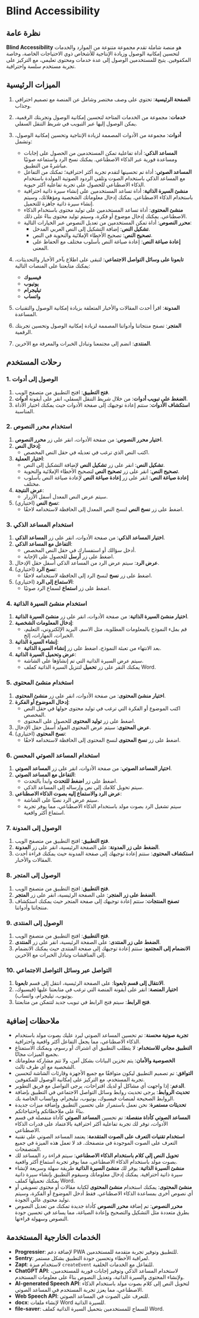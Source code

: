 # Blind Accessibility

## نظرة عامة

**Blind Accessibility** هو منصة شاملة تقدم مجموعة متنوعة من الموارد والخدمات لتحسين إمكانية الوصول وزيادة الإنتاجية للأشخاص ذوي الاحتياجات الخاصة، وخاصة المكفوفين. يتيح للمستخدمين الوصول إلى عدة خدمات ومحتوى تعليمي، مع التركيز على تجربة مستخدم سلسة واحترافية.

## الميزات الرئيسية

1. **الصفحة الرئيسية**: تحتوي على وصف مختصر وشامل عن المنصة مع تصميم احترافي وجذاب.

2. **خدمات**: مجموعة من الخدمات المتاحة لتحسين إمكانية الوصول وتجربتك الرقمية، يمكن الوصول إليها عبر التبويب في شريط التنقل السفلي.

3. **أدوات**: مجموعة من الأدوات المصممة لزيادة الإنتاجية وتحسين إمكانية الوصول، وتشمل:
   - **المساعد الذكي**: أداة تفاعلية تمكن المستخدمين من الحصول على إجابات ومساعدة فورية عبر الذكاء الاصطناعي. يمكنك نسخ الرد واستماعه صوتيًا مباشرةً من التطبيق.
   - **المساعد الصوتي**: أداة تم تحسينها لتقدم تجربة أكثر احترافية؛ تمكنك من التفاعل مع المساعد الذكي باستخدام الصوت وتلقي الردود الصوتية المولدة باستخدام الذكاء الاصطناعي للحصول على تجربة تفاعلية أكثر حيوية.
   - **منشئ السيرة الذاتية**: أداة تساعد المستخدمين على إنشاء سيرة ذاتية احترافية باستخدام الذكاء الاصطناعي. يمكنك إدخال معلوماتك الشخصية ومؤهلاتك، وسيتم إنشاء سيرة ذاتية جاهزة للتحميل.
   - **منشئ المحتوى**: أداة تساعد المستخدمين على توليد محتوى باستخدام الذكاء الاصطناعي. يمكنك إدخال موضوع أو فكرة، وسيتم توليد محتوى بناءً على ذلك.
   - **محرر النصوص**: أداة تمكن المستخدمين من تعديل النصوص عبر الخيارات التالية:
     - **تشكيل النص**: إضافة التشكيل إلى النص العربي المدخل.
     - **تصحيح النص**: تصحيح الأخطاء الإملائية والنحوية في النص.
     - **إعادة صياغة النص**: إعادة صياغة النص بأسلوب مختلف مع الحفاظ على المعنى.

4. **تابعونا على وسائل التواصل الاجتماعي**: لتبقى على اطلاع بآخر الأخبار والتحديثات، يمكنك متابعتنا على المنصات التالية:
   - **فيسبوك**
   - **يوتيوب**
   - **تيليجرام**
   - **واتساب**

5. **المدونة**: اقرأ أحدث المقالات والأخبار المتعلقة بزيادة إمكانية الوصول والتقنيات المساعدة.

6. **المتجر**: تصفح منتجاتنا وأدواتنا المصممة لزيادة إمكانية الوصول وتحسين تجربتك الرقمية.

7. **المنتدى**: انضم إلى مجتمعنا وتبادل الخبرات والمعرفة مع الآخرين.

## رحلات المستخدم

### 1. الوصول إلى أدوات

1. **فتح التطبيق**: افتح التطبيق من متصفح الويب.
2. **الضغط على تبويب أدوات**: من خلال شريط التنقل السفلي، انقر على أيقونة **أدوات**.
3. **استكشاف الأدوات**: ستتم إعادة توجيهك إلى صفحة الأدوات حيث يمكنك اختيار الأداة المناسبة.

### 2. استخدام محرر النصوص

1. **اختيار محرر النصوص**: من صفحة الأدوات، انقر على زر **محرر النصوص**.
2. **إدخال النص**:
   - اكتب النص الذي ترغب في تعديله في حقل النص المخصص.
3. **اختيار العملية**:
   - **تشكيل النص**: انقر على زر **تشكيل النص** لإضافة التشكيل إلى النص.
   - **تصحيح النص**: انقر على زر **تصحيح النص** لتصحيح الأخطاء الإملائية والنحوية.
   - **إعادة صياغة النص**: انقر على زر **إعادة صياغة النص** لإعادة صياغة النص بأسلوب مختلف.
4. **عرض النتيجة**:
   - سيتم عرض النص المعدل أسفل الأزرار.
5. **نسخ النص** (اختياري):
   - اضغط على زر **نسخ النص** لنسخ النص المعدل إلى الحافظة لاستخدامه لاحقًا.

### 3. استخدام المساعد الذكي

1. **اختيار المساعد الذكي**: من صفحة الأدوات، انقر على زر **المساعد الذكي**.
2. **التفاعل مع المساعد الذكي**:
   - أدخل سؤالك أو استفسارك في حقل النص المخصص.
   - اضغط على زر **أرسل** للحصول على الإجابة.
3. **عرض الرد**: سيتم عرض الرد من المساعد الذكي أسفل حقل الإدخال.
4. **نسخ الرد** (اختياري):
   - اضغط على زر **نسخ** لنسخ الرد إلى الحافظة لاستخدامه لاحقًا.
5. **الاستماع إلى الرد** (اختياري):
   - اضغط على زر **استماع** لسماع الرد صوتيًا.

### 4. استخدام منشئ السيرة الذاتية

1. **اختيار منشئ السيرة الذاتية**: من صفحة الأدوات، انقر على زر **منشئ السيرة الذاتية**.
2. **إدخال المعلومات الشخصية**:
   - قم بملء النموذج بالمعلومات المطلوبة، مثل الاسم، البريد الإلكتروني، التعليم، الخبرات، المهارات، إلخ.
3. **إنشاء السيرة الذاتية**:
   - بعد الانتهاء من تعبئة النموذج، اضغط على زر **إنشاء السيرة الذاتية**.
4. **عرض وتحميل السيرة الذاتية**:
   - سيتم عرض السيرة الذاتية التي تم إنشاؤها على الشاشة.
   - يمكنك النقر على زر **تحميل** لتنزيل السيرة الذاتية كملف Word.

### 5. استخدام منشئ المحتوى

1. **اختيار منشئ المحتوى**: من صفحة الأدوات، انقر على زر **منشئ المحتوى**.
2. **إدخال الموضوع أو الفكرة**:
   - اكتب الموضوع أو الفكرة التي ترغب في توليد محتوى حولها في حقل النص المخصص.
   - اضغط على زر **توليد المحتوى** للحصول على المحتوى.
3. **عرض المحتوى**: سيتم عرض المحتوى المولد أسفل حقل الإدخال.
4. **نسخ المحتوى** (اختياري):
   - اضغط على زر **نسخ المحتوى** لنسخ المحتوى إلى الحافظة لاستخدامه لاحقًا.

### 6. استخدام المساعد الصوتي المحسن

1. **اختيار المساعد الصوتي**: من صفحة الأدوات، انقر على زر **المساعد الصوتي**.
2. **التفاعل مع المساعد الصوتي**:
   - اضغط على زر **اضغط للتحدث** وابدأ بالتحدث.
   - سيتم تحويل كلامك إلى نص وإرساله إلى المساعد الذكي.
3. **عرض الرد والاستماع إليه بصوت الذكاء الاصطناعي**:
   - سيتم عرض الرد نصيًا على الشاشة.
   - سيتم تشغيل الرد بصوت مولد باستخدام الذكاء الاصطناعي، مما يوفر تجربة استماع أكثر واقعية.

### 7. الوصول إلى المدونة

1. **فتح التطبيق**: افتح التطبيق من متصفح الويب.
2. **الضغط على زر المدونة**: على الصفحة الرئيسية، انقر على زر **المدونة**.
3. **استكشاف المحتوى**: ستتم إعادة توجيهك إلى صفحة المدونة حيث يمكنك قراءة أحدث المقالات والأخبار.

### 8. الوصول إلى المتجر

1. **فتح التطبيق**: افتح التطبيق من متصفح الويب.
2. **الضغط على زر المتجر**: على الصفحة الرئيسية، انقر على زر **المتجر**.
3. **تصفح المنتجات**: ستتم إعادة توجيهك إلى صفحة المتجر حيث يمكنك استكشاف منتجاتنا وأدواتنا.

### 9. الوصول إلى المنتدى

1. **فتح التطبيق**: افتح التطبيق من متصفح الويب.
2. **الضغط على زر المنتدى**: على الصفحة الرئيسية، انقر على زر **المنتدى**.
3. **الانضمام إلى المجتمع**: ستتم إعادة توجيهك إلى صفحة المنتدى حيث يمكنك الانضمام إلى المناقشات وتبادل الخبرات مع الآخرين.

### 10. التواصل عبر وسائل التواصل الاجتماعي

1. **الانتقال إلى قسم تابعونا**: على الصفحة الرئيسية، انتقل إلى قسم **تابعونا**.
2. **اختيار المنصة**: انقر على أيقونة المنصة التي ترغب في متابعتنا عليها (فيسبوك، يوتيوب، تيليجرام، واتساب).
3. **فتح الرابط**: سيتم فتح الرابط في تبويب جديد لتتمكن من متابعتنا.

## ملاحظات إضافية

- **تجربة صوتية محسنة**: تم تحسين المساعد الصوتي ليرد عليك بصوت مولد باستخدام الذكاء الاصطناعي، مما يجعل التفاعل أكثر واقعية واحترافية.
- **التطبيق مجاني للاستخدام**: لا يتطلب التطبيق أي اشتراك أو رسوم، ويمكنك الاستمتاع بجميع الميزات مجانًا.
- **الخصوصية والأمان**: يتم تخزين البيانات بشكل آمن، ولا تتم مشاركة معلوماتك الشخصية مع أي طرف ثالث.
- **التوافق**: تم تصميم التطبيق ليكون متوافقًا مع جميع الأجهزة وقارئات الشاشة لتحسين تجربة المستخدم، مع التركيز على إمكانية الوصول للمكفوفين.
- **الدعم**: إذا واجهت أي مشاكل أو لديك اقتراحات، يرجى التواصل مع فريق التطوير.
- **تحديث الروابط**: يرجى تحديث روابط وسائل التواصل الاجتماعي في التطبيق بإضافة الروابط الصحيحة لمنصات فيسبوك، يوتيوب، تيليجرام، وواتساب الخاصة بك.
- **تحديثات مستمرة**: نحن نعمل باستمرار على تحسين التطبيق وإضافة ميزات جديدة بناءً على ملاحظاتكم واحتياجاتكم.
- **المساعد الصوتي كأداة منفصلة**: تم تحسين **المساعد الصوتي** كأداة منفصلة في قسم الأدوات، توفر لك تجربة تفاعلية أكثر احترافية بالاعتماد على قدرات الذكاء الاصطناعي.
- **استخدام تقنيات التعرف على الصوت المتقدمة**: يعتمد المساعد الصوتي على تقنية التعرف على الصوت الموجودة في متصفحك. قد لا تعمل هذه الميزة في جميع المتصفحات.
- **تحويل النص إلى كلام باستخدام الذكاء الاصطناعي**: سيتم قراءة رد المساعد لك بصوت مولد باستخدام الذكاء الاصطناعي، مما يوفر تجربة استماع أكثر واقعية.
- **منشئ السيرة الذاتية**: يوفر لك **منشئ السيرة الذاتية** طريقة سهلة وسريعة لإنشاء سيرة ذاتية احترافية. يمكنك إدخال معلوماتك وسيقوم التطبيق بإنشاء سيرة ذاتية يمكنك تحميلها كملف Word.
- **منشئ المحتوى**: يمكنك استخدام **منشئ المحتوى** لكتابة مقالات أو محتوى تسويقي أو أي نصوص أخرى بمساعدة الذكاء الاصطناعي. فقط أدخل الموضوع أو الفكرة، وسيتم توليد محتوى عالي الجودة.
- **محرر النصوص**: تم إضافة **محرر النصوص** كأداة جديدة تمكنك من تعديل النصوص بطرق متعددة مثل التشكيل والتصحيح وإعادة الصياغة، مما يساعد في تحسين جودة النصوص وسهولة قراءتها.

## الخدمات الخارجية المستخدمة

- **Progressier**: لإضافة دعم PWA للتطبيق وتوفير تجربة متقدمة للمستخدمين.
- **Sentry**: لمراقبة الأخطاء وتحسين جودة التطبيق بشكل مستمر.
- **Zapt**: لاستخدام ميزة `createEvent` للتفاعل مع الخدمات الخلفية.
- **ChatGPT API**: لاستخدام المساعد الذكي وتوفير إجابات فورية للمستخدمين، ولإنشاء المحتوى والسيرة الذاتية، وتعديل النصوص بناءً على معلومات المستخدم.
- **AI-generated Speech API**: لتحويل النص إلى كلام بصوت مولد باستخدام الذكاء الاصطناعي، مما يعزز تجربة المستخدم في المساعد الصوتي.
- **Web Speech API**: للتعرف على الصوت في المساعد الصوتي.
- **docx**: لإنشاء ملفات Word للسيرة الذاتية.
- **file-saver**: للسماح للمستخدمين بتحميل السيرة الذاتية كملف Word.
